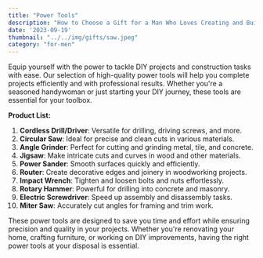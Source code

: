 ```yaml
---
title: "Power Tools"
description: "How to Choose a Gift for a Man Who Loves Creating and Building"
date: '2023-09-19'
thumbnail: "../../img/gifts/saw.jpeg"
category: "for-men"
---
```

Equip yourself with the power to tackle DIY projects and construction tasks with ease. Our selection of high-quality power tools will help you complete projects efficiently and with professional results. Whether you're a seasoned handywoman or just starting your DIY journey, these tools are essential for your toolbox.

**Product List:**
1. **Cordless Drill/Driver**: Versatile for drilling, driving screws, and more.
2. **Circular Saw**: Ideal for precise and clean cuts in various materials.
3. **Angle Grinder**: Perfect for cutting and grinding metal, tile, and concrete.
4. **Jigsaw**: Make intricate cuts and curves in wood and other materials.
5. **Power Sander**: Smooth surfaces quickly and efficiently.
6. **Router**: Create decorative edges and joinery in woodworking projects.
7. **Impact Wrench**: Tighten and loosen bolts and nuts effortlessly.
8. **Rotary Hammer**: Powerful for drilling into concrete and masonry.
9. **Electric Screwdriver**: Speed up assembly and disassembly tasks.
10. **Miter Saw**: Accurately cut angles for framing and trim work.

These power tools are designed to save you time and effort while ensuring precision and quality in your projects. Whether you're renovating your home, crafting furniture, or working on DIY improvements, having the right power tools at your disposal is essential.
